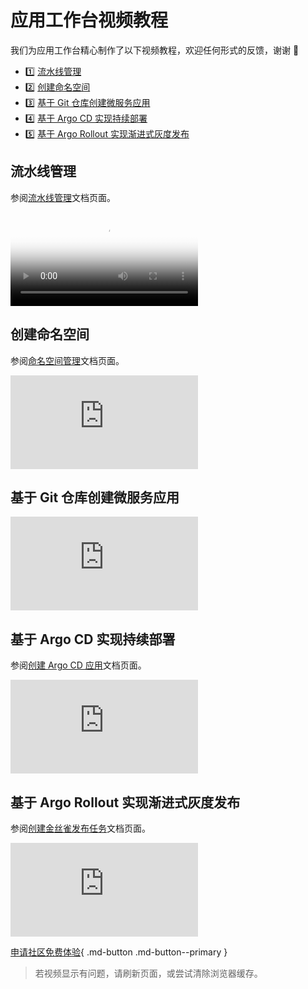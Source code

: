 # 应用工作台视频教程

我们为应用工作台精心制作了以下视频教程，欢迎任何形式的反馈，谢谢 🙏

<div class="grid cards" markdown>

- :one: [流水线管理](#_2)
- :two: [创建命名空间](#_3)
- :three: [基于 Git 仓库创建微服务应用](#git)
- :four: [基于 Argo CD 实现持续部署](#argo-cd)
- :five: [基于 Argo Rollout 实现渐进式灰度发布](#argo-rollout)

</div>

## 流水线管理

参阅[流水线管理](../amamba/user-guide/pipeline/create/custom.md)文档页面。

<div class="responsive-video-container">
<video controls src="https://harbor-test2.cn-sh2.ufileos.com/docs/videos/create-pipeline.mp4" preload="metadata" poster="../images/20230331163107.png"></video>
</div>

## 创建命名空间

参阅[命名空间管理](../amamba/user-guide/namespace/namespace.md)文档页面。

<div class="responsive-video-container">
<iframe src="https://harbor-test2.cn-sh2.ufileos.com/docs/videos/create-ns.mp4" scrolling="no" border="0" frameborder="no" framespacing="0" allowfullscreen="true"> </iframe>
</div>

## 基于 Git 仓库创建微服务应用

<!--参阅 [基于 Git 仓库创建微服务应用]() 文档页面。-->

<div class="responsive-video-container">
<iframe src="https://harbor-test2.cn-sh2.ufileos.com/docs/videos/createservice-gitrepo.mp4" scrolling="no" border="0" frameborder="no" framespacing="0" allowfullscreen="true"> </iframe>
</div>

## 基于 Argo CD 实现持续部署

参阅[创建 Argo CD 应用](../amamba/user-guide/gitops/create-argo-cd.md)文档页面。

<div class="responsive-video-container">
<iframe src="https://harbor-test2.cn-sh2.ufileos.com/docs/videos/gitops.mp4" scrolling="no" border="0" frameborder="no" framespacing="0" allowfullscreen="true"> </iframe>
</div>

## 基于 Argo Rollout 实现渐进式灰度发布

参阅[创建金丝雀发布任务](../amamba/user-guide/release/canary.md)文档页面。

<div class="responsive-video-container">
<iframe src="https://harbor-test2.cn-sh2.ufileos.com/docs/videos/canary.mp4" scrolling="no" border="0" frameborder="no" framespacing="0" allowfullscreen="true"> </iframe>
</div>

[申请社区免费体验](../dce/license0.md){ .md-button .md-button--primary }

> 若视频显示有问题，请刷新页面，或尝试清除浏览器缓存。